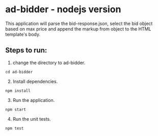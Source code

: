 # ad-bidder - nodejs version
This application will parse the bid-response.json, select the bid object based on max price and append the markup from object to the HTML template's body.

## Steps to run:
1) change the directory to ad-bidder.
````
cd ad-bidder
````
2) Install dependencies.
````
npm install
````
3) Run the application.
````
npm start
````
4) Run the unit tests.
````
npm test
````